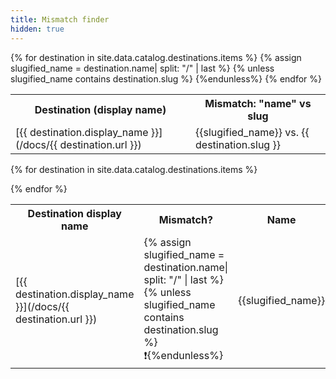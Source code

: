 ```yaml
---
title: Mismatch finder
hidden: true
---
```


<table>
<tr>
  <th> Destination (display name)</th>
  <th> Mismatch: "name" vs slug </th>
</tr>
{% for destination in site.data.catalog.destinations.items %}
{% assign slugified_name = destination.name| split: "/" | last %} {% unless slugified_name contains destination.slug %}
  <tr><td>[{{ destination.display_name }}](/docs/{{ destination.url }})</td>
  <td>{{slugified_name}} vs. {{ destination.slug }} </td></tr>{%endunless%}
{% endfor %}
</table>


<table>
<tr>
  <th> Destination display name </th>
  <th> Mismatch? </th>
  <th> Name </th>
  <th> Slug </th>
</tr>

{% for destination in site.data.catalog.destinations.items %}
<tr>
  <td>[{{ destination.display_name }}](/docs/{{ destination.url }})</td>
  <td>{% assign slugified_name = destination.name| split: "/" | last %} {% unless slugified_name contains destination.slug %}❗️{%endunless%}</td>
  <td>{{slugified_name}} </td>
  <td>{{ destination.slug }}</td>
</tr>
{% endfor %}
</table>

